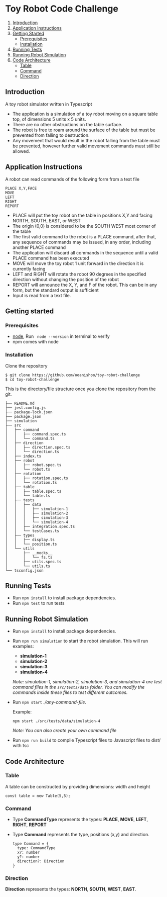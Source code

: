 # Toy Robot Code Challenge

1.  [Introduction](#introduction)
2.  [Application Instructions](#application-instructions)
3.  [Getting Started](#getting-started)
    *   [Prerequisites](#prerequisites)
    *   [Installation](#installation)
4.  [Running Tests](#running-tests)
5.  [Running Robot Simulation](#running-robot-simulation)
6.  [Code Architecture](#code-architecture)
    *   [Table](#table)
    *   [Command](#command)
    *   [Direction](#direction)

## Introduction
A toy robot simulator written in Typescript

- The application is a simulation of a toy robot moving on a square table top, of dimensions 5 units x 5 units. 
- There are no other obstructions on the table surface. 
- The robot is free to roam around the surface of the table but must be prevented from falling to destruction.  
- Any movement that would result in the robot falling from the table must be prevented, however further valid movement commands must still be allowed.

## Application Instructions

A robot can read commands of the following form from a text file
```
PLACE X,Y,FACE
MOVE
LEFT
RIGHT
REPORT
```
-	PLACE will put the toy robot on the table in positions X,Y and facing NORTH, SOUTH, EAST, or WEST
-	The origin (0,0) is considered to be the SOUTH WEST most corner of the table
-	The first valid command to the robot is a PLACE command, after that, any sequence of commands may be issued, in any order, including another PLACE command
-	The application will discard all commands in the sequence until a valid PLACE command has been executed
-	MOVE will move the toy robot 1 unit forward in the direction it is currently facing
-	LEFT and RIGHT will rotate the robot 90 degrees in the specified direction without changing the position of the robot
-	REPORT will announce the X, Y, and F of the robot. This can be in any form, but the standard output is sufficient
-	Input is read from a text file.


## Getting started
### Prerequisites

- [node](https://nodejs.org/en/), Run ` node --version` in terminal to verify
- npm comes with node
 

### Installation

Clone the repository
```
$ git clone https://github.com/ooanishoo/toy-robot-challenge
$ cd toy-robot-challenge
```

This is the directory/file structure once you clone the repository from the git.
```
├── README.md
├── jest.config.js
├── package-lock.json
├── package.json
├── simulation
├── src
│   ├── command
│   │   ├── command.spec.ts
│   │   └── command.ts
│   ├── direction
│   │   ├── direction.spec.ts
│   │   └── direction.ts
│   ├── index.ts
│   ├── robot
│   │   ├── robot.spec.ts
│   │   └── robot.ts
│   ├── rotation
│   │   ├── rotation.spec.ts
│   │   └── rotation.ts
│   ├── table
│   │   ├── table.spec.ts
│   │   └── table.ts
│   ├── tests
│   │   ├── data
│   │   │   ├── simulation-1
│   │   │   ├── simulation-2
│   │   │   ├── simulation-3
│   │   │   └── simulation-4
│   │   ├── integration.spec.ts
│   │   └── testCases.ts
│   ├── types
│   │   ├── display.ts
│   │   └── position.ts
│   └── utils
│       ├── __mocks__
│       │   └── fs.ts
│       ├── utils.spec.ts
│       └── utils.ts
└── tsconfig.json
```

## Running Tests

- Run `npm install` to install package dependencies.
- Run `npm test` to run tests

## Running Robot Simulation
- Run `npm install` to install package dependencies.
- Run `npm run simulation` to start the robot simulation. This will run examples:
  - **simulation-1**
  - **simulation-2**
  - **simulation-3**
  - **simulation-4**

  *Note: simulation-1, simulation-2, simulation-3, and simulation-4 are test command files in the `src/tests/data` folder. You can modify the commands inside these files to test different outcomes.*

- Run `npm start` *./any-command-file*.
  
  Example:
  ```
  npm start ./src/tests/data/simulation-4
  ```

  *Note: You can also create your own command file*

- Run `npm run build` to compile Typescript files to Javascript files to dist/ with tsc
  


## Code Architecture

### Table
 A table can be constructed by providing dimensions: width and height
 ```
 const table = new Table(5,5);
```

### Command

- Type **CommandType** represents the types: **PLACE**, **MOVE**, **LEFT**, **RIGHT**, **REPORT**

- Type **Command** represents the type, positions (x,y) and direction.

  ```
  type Command = {
    type: CommandType
    x?: number
    y?: number
    direction?: Direction
  }
  ```

### Direction
**Direction** represents the types: **NORTH**, **SOUTH**, **WEST**, **EAST**.




